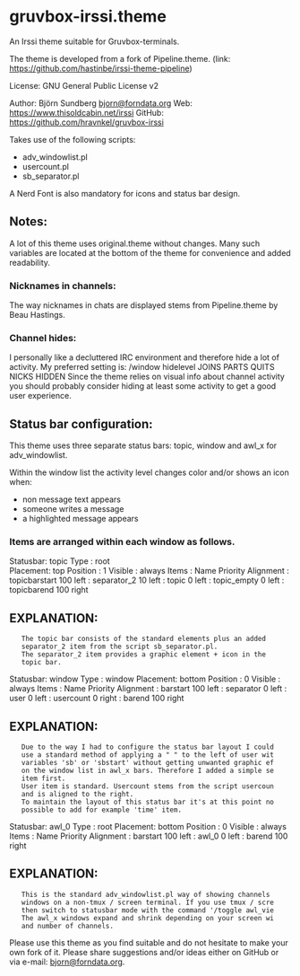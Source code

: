 # gruvbox-irssi.theme

An Irssi theme suitable for Gruvbox-terminals.

The theme is developed from a fork of Pipeline.theme. 
(link: https://github.com/hastinbe/irssi-theme-pipeline)

  License: GNU General Public License v2

  Author: Björn Sundberg <bjorn@forndata.org>
  Web: https://www.thisoldcabin.net/irssi
  GitHub: https://github.com/hravnkel/gruvbox-irssi

Takes use of the following scripts: 
   - adv_windowlist.pl
   - usercount.pl
   - sb_separator.pl

A Nerd Font is also mandatory for icons and status bar design. 

## Notes: 
A lot of this theme uses original.theme without changes. Many such variables are located at the bottom of the theme for convenience and added readability. 

### Nicknames in channels: 
The way nicknames in chats are displayed stems from Pipeline.theme by Beau Hastings. 

### Channel hides: 
I personally like a decluttered IRC environment and therefore hide a lot of activity. My preferred setting is: 
  /window hidelevel JOINS PARTS QUITS NICKS HIDDEN
Since the theme relies on visual info about channel activity you should probably consider hiding at least some activity to get a good user experience. 

## Status bar configuration: 
This theme uses three separate status bars: topic, window and awl_x for adv_windowlist.

Within the window list the activity level changes color and/or shows an icon when: 
  - non message text appears
  - someone writes a message
  - a highlighted message appears

### Items are arranged within each window as follows. 

 Statusbar: topic
 Type	   : root  
 Placement: top
 Position : 1
 Visible  : always
 Items    : Name                                Priority  Alignment
          : topicbarstart                       100       left
          : separator_2                         10        left
          : topic                               0         left
          : topic_empty                         0         left
          : topicbarend                         100       right

## EXPLANATION: 
       The topic bar consists of the standard elements plus an added
       separator_2 item from the script sb_separator.pl. 
       The separator_2 item provides a graphic element + icon in the
       topic bar. 

 Statusbar: window
 Type     : window
 Placement: bottom
 Position : 0
 Visible  : always
 Items    : Name                                Priority  Alignment
          : barstart                            100       left
          : separator                           0         left
          : user                                0         left
          : usercount                           0         right
          : barend                              100       right

## EXPLANATION: 
       Due to the way I had to configure the status bar layout I could
       use a standard method of applying a " " to the left of user wit
       variables 'sb' or 'sbstart' without getting unwanted graphic ef
       on the window list in awl_x bars. Therefore I added a simple se
       item first. 
       User item is standard. Usercount stems from the script usercoun
       and is aligned to the right. 
       To maintain the layout of this status bar it's at this point no
       possible to add for example 'time' item. 

 Statusbar: awl_0
 Type     : root
 Placement: bottom
 Position : 0
 Visible  : always
 Items    : Name                                Priority  Alignment
          : barstart                            100       left
          : awl_0                               0         left
          : barend                              100       right

## EXPLANATION: 
       This is the standard adv_windowlist.pl way of showing channels 
       windows on a non-tmux / screen terminal. If you use tmux / scre
       then switch to statusbar mode with the command '/toggle awl_vie
       The awl_x windows expand and shrink depending on your screen wi
       and number of channels.

Please use this theme as you find suitable and do not hesitate to make your own fork of it. Please share suggestions and/or ideas either on GitHub or via e-mail: bjorn@forndata.org.
